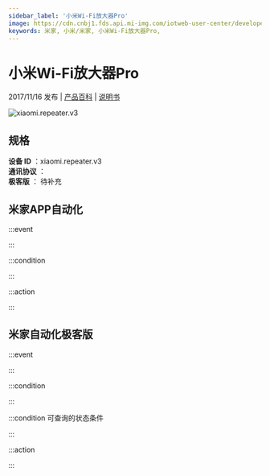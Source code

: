 ```yaml
---
sidebar_label: '小米Wi-Fi放大器Pro'
image: https://cdn.cnbj1.fds.api.mi-img.com/iotweb-user-center/developer_1679047542133TdonpeNw.png?GalaxyAccessKeyId=AKVGLQWBOVIRQ3XLEW&Expires=9223372036854775807&Signature=u6CetN3gIeqEl0j7rozPrQJWGcY=
keywords: 米家, 小米/米家, 小米Wi-Fi放大器Pro, 
---
```

# 小米Wi-Fi放大器Pro

2017/11/16 发布 | [产品百科](https://home.mi.com/webapp/content/baike/product/index.html?model=xiaomi.repeater.v3/) | [说明书](https://home.mi.com/views/introduction.html?model=xiaomi.repeater.v3&region=cn)

![xiaomi.repeater.v3](https://cdn.cnbj1.fds.api.mi-img.com/iotweb-user-center/developer_1679047542133TdonpeNw.png?GalaxyAccessKeyId=AKVGLQWBOVIRQ3XLEW&Expires=9223372036854775807&Signature=u6CetN3gIeqEl0j7rozPrQJWGcY=)

## 规格  
> 
**设备 ID** ：xiaomi.repeater.v3  
**通讯协议** ：  
**极客版**  ： 待补充 


## 米家APP自动化  

:::event  

:::

:::condition  

:::

:::action   

:::

## 米家自动化极客版  

:::event  

:::

:::condition  

:::

:::condition 可查询的状态条件  

:::

:::action  

:::

        
